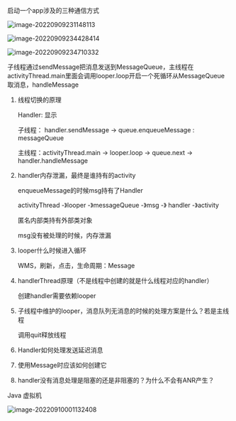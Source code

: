 启动一个app涉及的三种通信方式



![image-20220909231148113](../../res/img/image-20220909231148113.png)



![image-20220909234428414](../../res/img/image-20220909234428414.png)



![image-20220909234710332](../../res/img/image-20220909234710332.png)



子线程通过sendMessage把消息发送到MessageQueue，主线程在activityThread.main里面会调用looper.loop开启一个死循环从MessageQueue取消息，handleMessage  



1. 线程切换的原理

   Handler: 显示

   子线程： handler.sendMessage -> queue.enqueueMessage : messageQueue

   主线程：activityThread.main -> looper.loop -> queue.next -> handler.handleMessage

2. handler内存泄漏，最终是谁持有的activity

   enqueueMessage的时候msg持有了Handler

   activityThread -》looper -》messageQueue -》msg -》 handler -》activity

   匿名内部类持有外部类对象

   msg没有被处理的时候，内存泄漏

   

3. looper什么时候进入循环

   WMS，刷新，点击，生命周期：Message

   

4. handlerThread原理（不是线程中创建的就是什么线程对应的handler）

   创建handler需要依赖looper

   

5. 子线程中维护的looper，消息队列无消息的时候的处理方案是什么？若是主线程

   调用quit释放线程

   

6. Handler如何处理发送延迟消息

   

7. 使用Message时应该如何创建它

   

8. handler没有消息处理是阻塞的还是非阻塞的？为什么不会有ANR产生？



Java 虚拟机

![image-20220910001132408](../../res/img/image-20220910001132408.png)